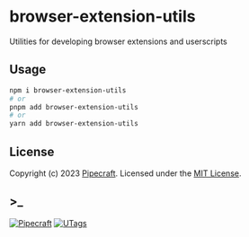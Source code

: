 # browser-extension-utils

Utilities for developing browser extensions and userscripts

## Usage

```bash
npm i browser-extension-utils
# or
pnpm add browser-extension-utils
# or
yarn add browser-extension-utils
```

## License

Copyright (c) 2023 [Pipecraft](https://www.pipecraft.net). Licensed under the [MIT License](LICENSE).

## >\_

[![Pipecraft](https://img.shields.io/badge/site-pipecraft-brightgreen)](https://www.pipecraft.net)
[![UTags](https://img.shields.io/badge/site-UTags-brightgreen)](https://utags.link)
